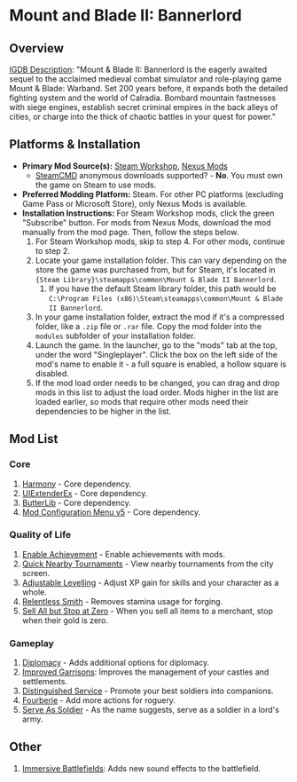 # Mount and Blade II: Bannerlord
## Overview

[IGDB Description](https://www.igdb.com/games/mount-and-blade-ii-bannerlord): "Mount & Blade II: Bannerlord is the eagerly awaited sequel to the acclaimed medieval combat simulator and role-playing game Mount & Blade: Warband. Set 200 years before, it expands both the detailed fighting system and the world of Calradia. Bombard mountain fastnesses with siege engines, establish secret criminal empires in the back alleys of cities, or charge into the thick of chaotic battles in your quest for power."

## Platforms & Installation

- **Primary Mod Source(s):** [Steam Workshop](https://steamcommunity.com/app/261550/workshop/), [Nexus Mods](https://www.nexusmods.com/mountandblade2bannerlord)
	- [SteamCMD](../Install/SteamWorkshop) anonymous downloads supported? - **No**. You must own the game on Steam to use mods.
- **Preferred Modding Platform:** Steam. For other PC platforms (excluding Game Pass or Microsoft Store), only Nexus Mods is available.
- **Installation Instructions:** For Steam Workshop mods, click the green "Subscribe" button. For mods from Nexus Mods, download the mod manually from the mod page. Then, follow the steps below.
	1. For Steam Workshop mods, skip to step 4. For other mods, continue to step 2.
	2. Locate your game installation folder. This can vary depending on the store the game was purchased from, but for Steam, it's located in `{Steam Library}\steamapps\common\Mount & Blade II Bannerlord`.
		1. If you have the default Steam library folder, this path would be `C:\Program Files (x86)\Steam\steamapps\common\Mount & Blade II Bannerlord`.
	3. In your game installation folder, extract the mod if it's a compressed folder, like a `.zip` file or `.rar` file.  Copy the mod folder into the `modules` subfolder of your installation folder.
	4. Launch the game. In the launcher, go to the "mods" tab at the top, under the word "Singleplayer". Click the box on the left side of the mod's name to enable it - a full square is enabled, a hollow square is disabled.
	5. If the mod load order needs to be changed, you can drag and drop mods in this list to adjust the load order. Mods higher in the list are loaded earlier, so mods that require other mods need their dependencies to be higher in the list.

## Mod List
### Core

1. [Harmony](https://steamcommunity.com/sharedfiles/filedetails/?id=2859188632) - Core dependency.
2. [UIExtenderEx](https://steamcommunity.com/sharedfiles/filedetails/?id=2859222409) - Core dependency.
3. [ButterLib](https://steamcommunity.com/sharedfiles/filedetails/?id=2859232415) - Core dependency.
4. [Mod Configuration Menu v5](https://steamcommunity.com/sharedfiles/filedetails/?id=2859238197) - Core dependency.

### Quality of Life

1. [Enable Achievement](https://steamcommunity.com/sharedfiles/filedetails/?id=2880190747) - Enable achievements with mods.
2. [Quick Nearby Tournaments](https://steamcommunity.com/sharedfiles/filedetails/?id=2910268800) - View nearby tournaments from the city screen.
3. [Adjustable Levelling](https://steamcommunity.com/sharedfiles/filedetails/?id=2896410558) - Adjust XP gain for skills and your character as a whole.
4. [Relentless Smith](https://steamcommunity.com/sharedfiles/filedetails/?id=2882064139) - Removes stamina usage for forging.
5. [Sell All but Stop at Zero](https://steamcommunity.com/sharedfiles/filedetails/?id=2907309923) - When you sell all items to a merchant, stop when their gold is zero.

### Gameplay

1. [Diplomacy](https://steamcommunity.com/sharedfiles/filedetails/?id=2881380744) - Adds additional options for diplomacy.
2. [Improved Garrisons](https://steamcommunity.com/sharedfiles/filedetails/?id=2859265386): Improves the management of your castles and settlements.
3. [Distinguished Service](https://steamcommunity.com/sharedfiles/filedetails/?id=3055496231) - Promote your best soldiers into companions.
4. [Fourberie](https://steamcommunity.com/sharedfiles/filedetails/?id=2875710877) - Add more actions for roguery.
5. [Serve As Soldier](https://www.nexusmods.com/mountandblade2bannerlord/mods/3242) - As the name suggests, serve as a soldier in a lord's army.

## Other

1. [Immersive Battlefields](https://www.nexusmods.com/mountandblade2bannerlord/mods/4633): Adds new sound effects to the battlefield.